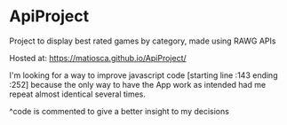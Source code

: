 # ApiProject
Project to display best rated games by category, made using RAWG APIs 

Hosted at: https://matiosca.github.io/ApiProject/

I'm looking for a way to improve javascript code [starting line :143 ending :252] because the only way to have the App work as intended
had me repeat almost identical several times.

^code is commented to give a better insight to my decisions
